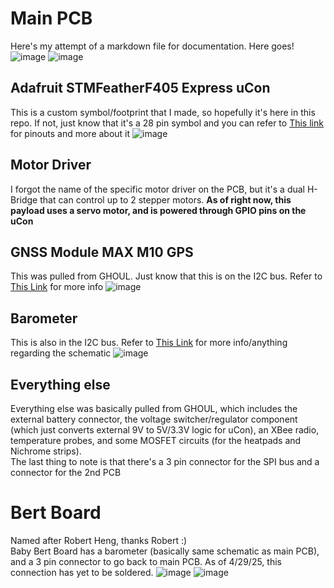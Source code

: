 # Main PCB
Here's my attempt of a markdown file for documentation. Here goes!
![image](https://github.com/user-attachments/assets/9d11ba25-4d68-48c7-bfec-d754faeea8fe)
![image](https://github.com/user-attachments/assets/7cf9e19c-3246-4611-9658-f38103a168e5)

## Adafruit STMFeatherF405 Express uCon
This is a custom symbol/footprint that I made, so hopefully it's here in this repo. If not, just know that it's a 28 pin symbol and you can refer to [This link](https://www.adafruit.com/product/4382) for pinouts and more about it
![image](https://github.com/user-attachments/assets/7ea131e5-d7c4-4e2e-a331-0a0cd485edd1)
## Motor Driver
I forgot the name of the specific motor driver on the PCB, but it's a dual H-Bridge that can control up to 2 stepper motors. **As of right now, this payload uses a servo motor, and is powered through GPIO pins on the uCon**
## GNSS Module MAX M10 GPS
This was pulled from GHOUL. Just know that this is on the I2C bus. Refer to [This Link](https://www.u-blox.com/en/product/max-m10-series) for more info
![image](https://github.com/user-attachments/assets/d039b5b4-1764-4408-81de-69029dfd0ffc)
## Barometer
This is also in the I2C bus. Refer to [This Link](https://www.digikey.com/en/products/detail/te-connectivity-measurement-specialties/MS560702BA03-50/4700921) for more info/anything regarding the schematic
![image](https://github.com/user-attachments/assets/445e580c-5636-487e-8d67-0e9bd47be9a7)
## Everything else
Everything else was basically pulled from GHOUL, which includes the external battery connector, the voltage switcher/regulator component (which just converts external 9V to 5V/3.3V logic for uCon), an XBee radio, temperature probes, and some MOSFET circuits (for the heatpads and Nichrome strips). <br>
The last thing to note is that there's a 3 pin connector for the SPI bus and a connector for the 2nd PCB
# Bert Board
Named after Robert Heng, thanks Robert :) <br>
Baby Bert Board has a barometer (basically same schematic as main PCB), and a 3 pin connector to go back to main PCB. As of 4/29/25, this connection has yet to be soldered.
![image](https://github.com/user-attachments/assets/a0d0c706-5957-40ae-8d9e-46e11ecbcce3)
![image](https://github.com/user-attachments/assets/df610f99-bf50-452f-83c5-f997a764e17c)
